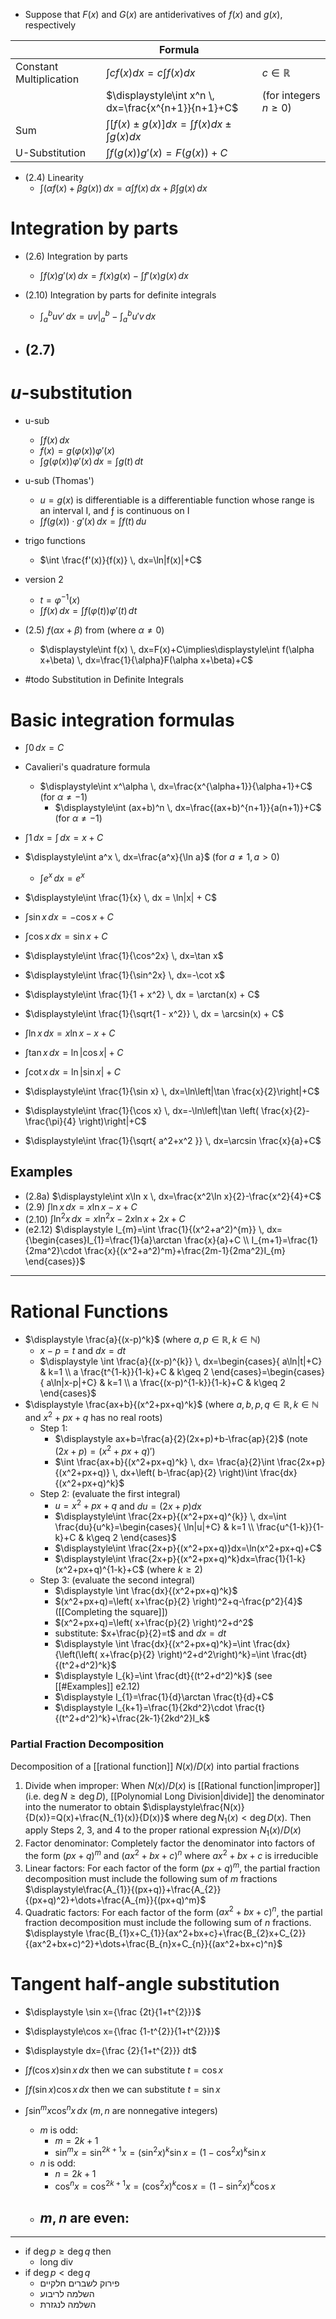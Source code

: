 - Suppose that $F(x)$ and $G(x)$ are antiderivatives of $f(x)$ and $g(x)$, respectively

|                         | Formula                                                            |                          |
| ----------------------- | ------------------------------------------------------------------ | ------------------------ |
| Constant Multiplication | $\displaystyle\int cf(x)dx=c\int f(x)dx$                           | $c\in\mathbb{R}$         |
|                         | $\displaystyle\int x^n \, dx=\frac{x^{n+1}}{n+1}+C$                | (for integers $n\geq 0$) |
| Sum                     | $\displaystyle \int [f(x)\pm g(x)]dx= \int f(x)dx\pm \int  g(x)dx$ |                          |
| U-Substitution          | $\displaystyle\int f(g(x)) g'(x)=F(g(x))+C$                        |                          |


- (2.4) Linearity 
	- $\int (\alpha f(x)+\beta g(x)) \, dx=\alpha\int f(x) \, dx+\beta \int g(x) \, dx$

# Integration by parts

- (2.6) Integration by parts
	- $\int f(x)g'(x) \, dx=f(x)g(x) -\int f'(x)g(x) \, dx$ 

- (2.10) Integration by parts for definite integrals
	- $\int ^b_{a}uv' \, dx=uv|^b_{a}-\int ^{b}_{a}u'v \, dx$

- (2.7) 
	- 

# _u_-substitution

- u-sub
	- $\int f(x) \, dx$
	- $f(x)=g(\varphi (x))\varphi'(x)$
	- $\int g(\varphi(x))\varphi'(x) \, dx=\int g(t) \, dt$

- u-sub (Thomas')
	- $u=g(x)$ is differentiable is a differentiable function whose range is an interval I, and ƒ is continuous on I
	- $\int f(g(x)) \cdot g'(x) \, dx=\int f(t) \, du$


- trigo functions
	- $\int \frac{f'(x)}{f(x)} \, dx=\ln|f(x)|+C$

- version 2
	- $t=\varphi^{-1}(x)$
	- $\int f(x) \, dx=\int f(\varphi(t))\varphi'(t) \, dt$ 


- (2.5)  $f(\alpha x+\beta)$ from (where $\alpha\neq 0$)
	- $\displaystyle\int f(x) \, dx=F(x)+C\implies\displaystyle\int f(\alpha x+\beta) \, dx=\frac{1}{\alpha}F(\alpha x+\beta)+C$ 


- #todo  Substitution in Definite Integrals

# Basic integration formulas

- $\displaystyle\int 0 \, dx=C$
- Cavalieri's quadrature formula
	- $\displaystyle\int x^\alpha \, dx=\frac{x^{\alpha+1}}{\alpha+1}+C$ (for $\alpha\neq -1$)
		- $\displaystyle\int (ax+b)^n \, dx=\frac{(ax+b)^{n+1}}{a(n+1)}+C$ (for $\alpha\neq -1$)
- $\displaystyle\int 1 \, dx=\int  \, dx=x+C$

- $\displaystyle\int a^x \, dx=\frac{a^x}{\ln a}$ (for $a\neq 1,a>0$)
	- $\displaystyle\int e^x \, dx=e^x$
- $\displaystyle\int \frac{1}{x} \, dx = \ln|x| + C$
- $\displaystyle\int \sin x \, dx=-\cos x+C$
- $\displaystyle\int  \cos x\, dx=\sin x+C$
- $\displaystyle\int \frac{1}{\cos^2x} \, dx=\tan x$
- $\displaystyle\int \frac{1}{\sin^2x} \, dx=-\cot x$
- $\displaystyle\int \frac{1}{1 + x^2} \, dx = \arctan(x) + C$
- $\displaystyle\int \frac{1}{\sqrt{1 - x^2}} \, dx = \arcsin(x) + C$
- $\displaystyle\int \ln x \, dx=x\ln x-x+C$
- $\displaystyle\int \tan x \, dx=\ln\left|\cos x\right|+C$
- $\displaystyle\int \cot x\, dx=\ln\left|\sin x\right|+C$
- $\displaystyle\int \frac{1}{\sin x} \, dx=\ln\left|\tan \frac{x}{2}\right|+C$
- $\displaystyle\int \frac{1}{\cos x} \, dx=-\ln\left|\tan \left( \frac{x}{2}-\frac{\pi}{4} \right)\right|+C$



- $\displaystyle\int \frac{1}{\sqrt{ a^2+x^2 }} \, dx=\arcsin \frac{x}{a}+C$





## Examples 

- (2.8a) $\displaystyle\int x\ln x \, dx=\frac{x^2\ln x}{2}-\frac{x^2}{4}+C$
- (2.9) $\displaystyle\int \ln x \, dx=x\ln x-x+C$
- (2.10) $\displaystyle\int \ln^2x \, dx=x\ln^2x-2x\ln x+2x+C$
- (e2.12) $\displaystyle I_{m}=\int \frac{1}{(x^2+a^2)^{m}} \, dx={\begin{cases}I_{1}=\frac{1}{a}\arctan \frac{x}{a}+C \\ I_{m+1}=\frac{1}{2ma^2}\cdot \frac{x}{(x^2+a^2)^m}+\frac{2m-1}{2ma^2}I_{m} \end{cases}}$

___

# Rational Functions

- $\displaystyle \frac{a}{(x-p)^k}$ (where $a,p \in \mathbb{R},\,k \in \mathbb{N}$)
	- $x-p=t$ and $dx=dt$
	- $\displaystyle \int \frac{a}{(x-p)^{k}} \, dx=\begin{cases}{ a\ln|t|+C}  & k=1 \\ a \frac{t^{1-k}}{1-k}+C & k\geq 2 \end{cases}=\begin{cases}{ a\ln|x-p|+C}  & k=1 \\ a \frac{(x-p)^{1-k}}{1-k}+C & k\geq 2 \end{cases}$
- $\displaystyle \frac{ax+b}{(x^2+px+q)^k}$ (where $a,b,p,q \in \mathbb{R},\,k \in \mathbb{N}$ and $x^2+px+q$ has no real roots)
	- Step 1:
		- $\displaystyle ax+b=\frac{a}{2}(2x+p)+b-\frac{ap}{2}$ (note $(2x+p)=(x^2+px+q)'$)
		- $\int \frac{ax+b}{(x^2+px+q)^k} \, dx= \frac{a}{2}\int \frac{2x+p}{(x^2+px+q)} \, dx+\left( b-\frac{ap}{2} \right)\int  \frac{dx}{(x^2+px+q)^k}$
	- Step 2: (evaluate the first integral)
		- $u=x^2+px+q$ and $du=(2x+p)dx$
		- $\displaystyle\int \frac{2x+p}{(x^2+px+q)^{k}} \, dx=\int  \frac{du}{u^k}=\begin{cases}{ \ln|u|+C}  & k=1 \\ \frac{u^{1-k}}{1-k}+C & k\geq 2 \end{cases}$
		- $\displaystyle\int \frac{2x+p}{(x^2+px+q)}dx=\ln(x^2+px+q)+C$
		- $\displaystyle\int \frac{2x+p}{(x^2+px+q)^k}dx=\frac{1}{1-k}(x^2+px+q)^{1-k}+C$ (where $k\geq 2$)
	- Step 3: (evaluate the second integral)
		- $\displaystyle \int  \frac{dx}{(x^2+px+q)^k}$
		- $(x^2+px+q)=\left( x+\frac{p}{2} \right)^2+q-\frac{p^2}{4}$ ([[Completing the square]])
		- $(x^2+px+q)=\left( x+\frac{p}{2} \right)^2+d^2$
		- substitute: $x+\frac{p}{2}=t$ and $dx=dt$
		- $\displaystyle \int  \frac{dx}{(x^2+px+q)^k}=\int  \frac{dx}{\left(\left( x+\frac{p}{2} \right)^2+d^2\right)^k}=\int \frac{dt}{(t^2+d^2)^k}$
		- $\displaystyle I_{k}=\int \frac{dt}{(t^2+d^2)^k}$ (see [[#Examples]] e2.12)
		- $\displaystyle I_{1}=\frac{1}{d}\arctan \frac{t}{d}+C$
		- $\displaystyle I_{k+1}=\frac{1}{2kd^2}\cdot \frac{t}{(t^2+d^2)^k}+\frac{2k-1}{2kd^2}I_k$

### Partial Fraction Decomposition

Decomposition of a [[rational function]] $N(x)/D(x)$ into partial fractions 

1. Divide when improper: When $N(x)/D(x)$ is [[Rational function|improper]] (i.e. $\deg N \geq \deg D$), [[Polynomial Long Division|divide]] the denominator into the numerator to obtain $\displaystyle\frac{N(x)}{D(x)}=Q(x)+\frac{N_{1}(x)}{D(x)}$   where $\deg N_{1}(x)< \deg D(x)$. Then apply Steps 2, 3, and 4 to the proper rational expression $N_{1}(x)/D(x)$
2. Factor denominator: Completely factor the denominator into factors of the form $(px+q)^m$ and $(ax^2+bx+c)^n$ where $ax^2+bx+c$ is irreducible
3. Linear factors: For each factor of the form $(px + q)^m$, the partial fraction decomposition must include the following sum of $m$ fractions $\displaystyle\frac{A_{1}}{(px+q)}+\frac{A_{2}}{(px+q)^2}+\dots+\frac{A_{m}}{(px+q)^m}$
4. Quadratic factors: For each factor of the form $(ax^2 + bx + c)^n$, the partial fraction decomposition must include the following sum of $n$ fractions. $\displaystyle \frac{B_{1}x+C_{1}}{ax^2+bx+c}+\frac{B_{2}x+C_{2}}{(ax^2+bx+c)^2}+\dots+\frac{B_{n}x+C_{n}}{(ax^2+bx+c)^n}$






# Tangent half-angle substitution


- $\displaystyle \sin x={\frac {2t}{1+t^{2}}}$
- $\displaystyle\cos x={\frac {1-t^{2}}{1+t^{2}}}$
- $\displaystyle dx={\frac {2}{1+t^{2}}} dt$


- $\int f(\cos x)\sin x \, dx$ then we can substitute $t=\cos x$
- $\int f(\sin x)\cos x \, dx$ then we can substitute $t=\sin x$


- $\displaystyle\int \sin^{m}x\cos^{n}x \, dx$ ($m,n$ are nonnegative integers)
	- $m$ is odd:
		- $m=2k+1$
		- $\sin ^m x=\sin^{2k+1}x=(\sin^2x)^{k}\sin x=(1-\cos^{2} x)^{k}\sin x$
	- $n$ is odd: 
		- $n=2k+1$
		- $\cos ^n x=\cos^{2k+1}x=(\cos^2x)^{k}\cos x=(1-\sin^{2} x)^{k}\cos x$
	- $m,n$ are even:
		- 



___

- if $\deg p \geq \deg q$ then
	- long div
- if $\deg p < \deg q$
	- פירוק לשברים חלקיים
	- השלמה לריבוע 
	- השלמה לנגזרת


